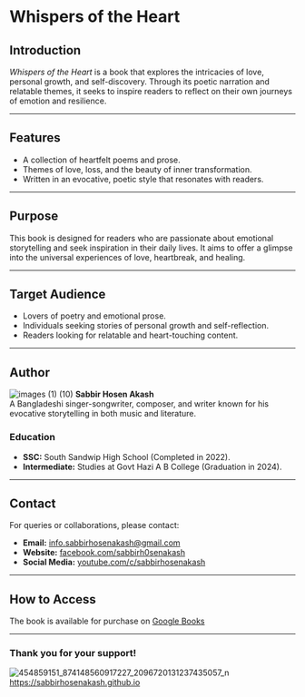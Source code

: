 # Whispers of the Heart  

## Introduction  
*Whispers of the Heart* is a book that explores the intricacies of love, personal growth, and self-discovery. Through its poetic narration and relatable themes, it seeks to inspire readers to reflect on their own journeys of emotion and resilience.  

---

## Features  
- A collection of heartfelt poems and prose.  
- Themes of love, loss, and the beauty of inner transformation.  
- Written in an evocative, poetic style that resonates with readers.  

---

## Purpose  
This book is designed for readers who are passionate about emotional storytelling and seek inspiration in their daily lives. It aims to offer a glimpse into the universal experiences of love, heartbreak, and healing.  

---

## Target Audience  
- Lovers of poetry and emotional prose.  
- Individuals seeking stories of personal growth and self-reflection.  
- Readers looking for relatable and heart-touching content.  

---

## Author  
![images (1) (10)](https://github.com/user-attachments/assets/bf16334a-5346-44f8-b3fe-11485b485c28)
**Sabbir Hosen Akash**  
A Bangladeshi singer-songwriter, composer, and writer known for his evocative storytelling in both music and literature.  

### **Education**  
- **SSC:** South Sandwip High School (Completed in 2022).  
- **Intermediate:** Studies at Govt Hazi A B College (Graduation in 2024).  

---

## Contact  
For queries or collaborations, please contact:  
- **Email:** info.sabbirhosenakash@gmail.com  
- **Website:** [facebook.com/sabbirh0senakash](https://facebook.com/sabbirh0senakash)  
- **Social Media:** [youtube.com/c/sabbirhosenakash](https://youtube.com/c/sabbirhosenakash)  

---

## How to Access  
The book is available for purchase on [Google Books](https://books.google.com.bd/books?id=lyE2EQAAQBAJ&pg=PA2&source=kp_read_button&hl=en&newbks=1&newbks_redir=0&gboemv=1&ovdme=1&redir_esc=y#v=onepage&q&f=false)

---

### Thank you for your support!
![454859151_874148560917227_2096720131237435057_n](https://github.com/user-attachments/assets/50192b03-eb19-4fc1-9a50-d40abdc4bc6e)
https://sabbirhosenakash.github.io
